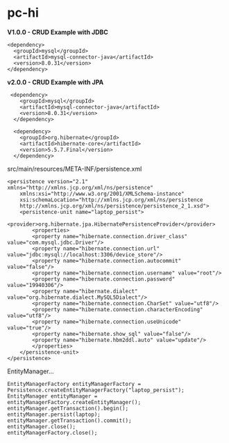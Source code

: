 # pc-hi

**V1.0.0 - CRUD Example with JDBC**

    <dependency>
      <groupId>mysql</groupId>
      <artifactId>mysql-connector-java</artifactId>
      <version>8.0.31</version>
    </dependency>

**v2.0.0 - CRUD Example with JPA**

     <dependency>
        <groupId>mysql</groupId>
        <artifactId>mysql-connector-java</artifactId>
        <version>8.0.31</version>
      </dependency>

      <dependency>
        <groupId>org.hibernate</groupId>
        <artifactId>hibernate-core</artifactId>
        <version>5.5.7.Final</version>
      </dependency>

src/main/resources/META-INF/persistence.xml

   <?xml version="1.0" encoding="UTF-8"?>
    <persistence version="2.1" xmlns="http://xmlns.jcp.org/xml/ns/persistence"
        xmlns:xsi="http://www.w3.org/2001/XMLSchema-instance"
        xsi:schemaLocation="http://xmlns.jcp.org/xml/ns/persistence
        http://xmlns.jcp.org/xml/ns/persistence/persistence_2_1.xsd">
        <persistence-unit name="laptop_persist">
        <provider>org.hibernate.jpa.HibernatePersistenceProvider</provider>
            <properties>
            <property name="hibernate.connection.driver_class" value="com.mysql.jdbc.Driver"/>
            <property name="hibernate.connection.url" value="jdbc:mysql://localhost:3306/device_store"/>
            <property name="hibernate.connection.autocommit" value="false"/>
            <property name="hibernate.connection.username" value="root"/>
            <property name="hibernate.connection.password" value="19940306"/>
            <property name="hibernate.dialect" value="org.hibernate.dialect.MySQL5Dialect"/>
            <property name="hibernate.connection.CharSet" value="utf8"/>
            <property name="hibernate.connection.characterEncoding" value="utf8"/>
            <property name="hibernate.connection.useUnicode" value="true"/>
            <property name="hibernate.show_sql" value="false"/>
            <property name="hibernate.hbm2ddl.auto" value="update"/>
            </properties>
        </persistence-unit>
    </persistence>
  
EntityManager...

    EntityManagerFactory entityManagerFactory = Persistence.createEntityManagerFactory("laptop_persist");
    EntityManager entityManager = entityManagerFactory.createEntityManager();
    entityManager.getTransaction().begin();
    entityManager.persist(laptop);
    entityManager.getTransaction().commit();
    entityManager.close();
    entityManagerFactory.close();
